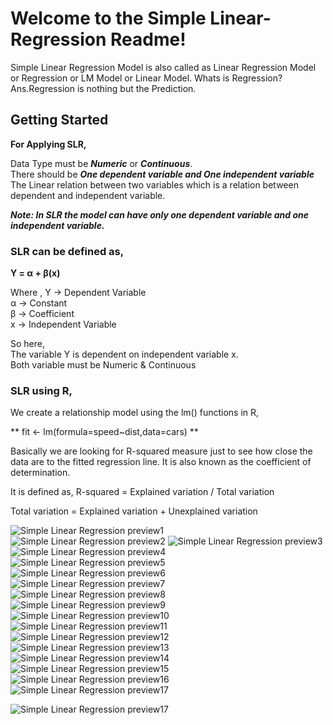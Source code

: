 # Welcome to the Simple Linear-Regression Readme!

Simple Linear Regression Model is also called as Linear Regression Model or Regression or LM Model or Linear Model. Whats is Regression? Ans.Regression is nothing but the Prediction.

## Getting Started
**For Applying SLR,**  

Data Type must be ***Numeric*** or ***Continuous***.  
There should be ***One dependent variable and One independent variable***  
The Linear relation between two variables which is a relation between dependent and independent variable.  

***Note: In SLR the model can have only one dependent variable and one independent variable.***  

### SLR can be defined as,

**Y = α + β(x)**


Where ,
Y -> Dependent Variable  
α -> Constant  
β -> Coefficient  
x -> Independent Variable  

So here,  
The variable Y is dependent on independent variable x.  
Both variable must be Numeric & Continuous   
  
  
### SLR using R,
We create a relationship model using the lm() functions in R,  
  
** fit <- lm(formula=speed~dist,data=cars) **  
  
  
Basically we are looking for R-squared measure just to see how close the data are to the fitted regression line. It is also known as the coefficient of determination. 
  
It is defined as, R-squared = Explained variation / Total variation  
  
Total variation = Explained variation + Unexplained variation  

 
![Simple Linear Regression preview1](https://github.com/soumyasethy/Linear-Regression/blob/Implementation-Screenshots/preview1.png)  
![Simple Linear Regression preview2](https://github.com/soumyasethy/Linear-Regression/blob/Implementation-Screenshots/preview2.png) 
![Simple Linear Regression preview3](https://github.com/soumyasethy/Linear-Regression/blob/Implementation-Screenshots/preview3.png)  
![Simple Linear Regression preview4](https://github.com/soumyasethy/Linear-Regression/blob/Implementation-Screenshots/preview4.png)  
![Simple Linear Regression preview5](https://github.com/soumyasethy/Linear-Regression/blob/Implementation-Screenshots/preview5.png)  
![Simple Linear Regression preview6](https://github.com/soumyasethy/Linear-Regression/blob/Implementation-Screenshots/preview6.png)  
![Simple Linear Regression preview7](https://github.com/soumyasethy/Linear-Regression/blob/Implementation-Screenshots/preview7.png)  
![Simple Linear Regression preview8](https://github.com/soumyasethy/Linear-Regression/blob/Implementation-Screenshots/preview8.png)  
![Simple Linear Regression preview9](https://github.com/soumyasethy/Linear-Regression/blob/Implementation-Screenshots/preview9.png)  
![Simple Linear Regression preview10](https://github.com/soumyasethy/Linear-Regression/blob/Implementation-Screenshots/preview10.png)  
![Simple Linear Regression preview11](https://github.com/soumyasethy/Linear-Regression/blob/Implementation-Screenshots/preview11.png)  
![Simple Linear Regression preview12](https://github.com/soumyasethy/Linear-Regression/blob/Implementation-Screenshots/preview12.png)  
![Simple Linear Regression preview13](https://github.com/soumyasethy/Linear-Regression/blob/Implementation-Screenshots/preview13.png)  
![Simple Linear Regression preview14](https://github.com/soumyasethy/Linear-Regression/blob/Implementation-Screenshots/preview14.png)  
![Simple Linear Regression preview15](https://github.com/soumyasethy/Linear-Regression/blob/Implementation-Screenshots/preview15.png)  
![Simple Linear Regression preview16](https://github.com/soumyasethy/Linear-Regression/blob/Implementation-Screenshots/preview16.png)  
![Simple Linear Regression preview17](https://github.com/soumyasethy/Linear-Regression/blob/Implementation-Screenshots/preview17.png)


![Simple Linear Regression preview17](https://github.com/soumyasethy/Linear-Regression/blob/master/Rplot.png)



